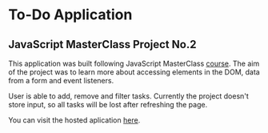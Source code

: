 # To-Do Application

## JavaScript MasterClass Project No.2

This application was built following JavaScript MasterClass [course](https://learning.oreilly.com/videos/javascript-masterclass/9781837637904/9781837637904-video10_1/). The aim of the project was to learn more about accessing elements in the DOM, data from a form and event listeners.

User is able to add, remove and filter tasks. Currently the project doesn't store input, so all tasks will be lost after refreshing the page.

You can visit the hosted aplication [here](#).